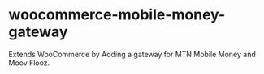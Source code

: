 # woocommerce-mobile-money-gateway
Extends WooCommerce by Adding a gateway for MTN Mobile Money and Moov Flooz.
